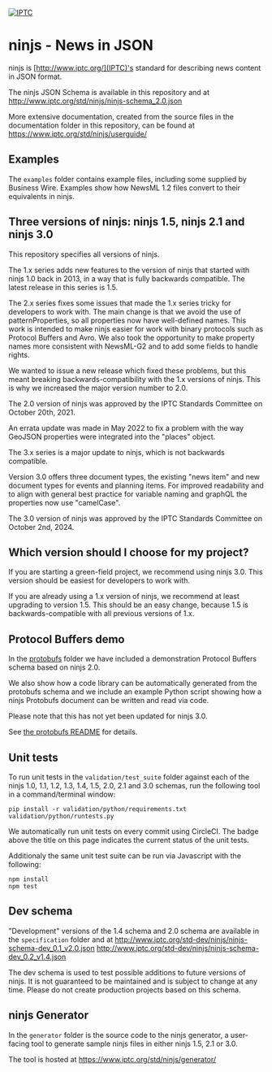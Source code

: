 [![IPTC](https://circleci.com/gh/iptc/newsinjson.svg?style=svg)](https://app.circleci.com/pipelines/github/iptc/newsinjson)

ninjs - News in JSON
====================

ninjs is [http://www.iptc.org/](IPTC)'s standard for describing news
content in JSON format.

The ninjs JSON Schema is available in this repository and at
http://www.iptc.org/std/ninjs/ninjs-schema_2.0.json

More extensive documentation, created from the source files in the
documentation folder in this repository, can be found at
https://www.iptc.org/std/ninjs/userguide/

Examples
--------

The `examples` folder contains example files, including some supplied
by Business Wire. Examples show how NewsML 1.2 files convert to their
equivalents in ninjs.

Three versions of ninjs: ninjs 1.5, ninjs 2.1 and ninjs 3.0
-------------------------

This repository specifies all versions of ninjs.

The 1.x series adds new features to the version of ninjs that started
with ninjs 1.0 back in 2013, in a way that is fully backwards
compatible. The latest release in this series is 1.5.

The 2.x series fixes some issues that made the 1.x series tricky for
developers to work with. The main change is that we avoid the use of
patternProperties, so all properties now have well-defined names. This
work is intended to make ninjs easier for work with binary protocols
such as Protocol Buffers and Avro. We also took the opportunity to make
property names more consistent with NewsML-G2 and to add some fields to
handle rights.

We wanted to issue a new release which fixed these problems, but this
meant breaking backwards-compatibility with the 1.x versions of ninjs.
This is why we increased the major version number to 2.0.

The 2.0 version of ninjs was approved by the IPTC Standards Committee on
October 20th, 2021.

An errata update was made in May 2022 to fix a problem with the way GeoJSON
properties were integrated into the "places" object.

The 3.x series is a major update to ninjs, which is not backwards compatible.

Version 3.0 offers three document types, the existing "news item" and new 
document types for events and planning items. For improved readability and
to align with general best practice for variable naming and graphQL the
properties now use "camelCase".

The 3.0 version of ninjs was approved by the IPTC Standards Committee on
October 2nd, 2024.

Which version should I choose for my project?
-------------------------

If you are starting a green-field project, we recommend using ninjs 3.0.
This version should be easiest for developers to work with.

If you are already using a 1.x version of ninjs, we recommend at least
upgrading to version 1.5. This should be an easy change, because 1.5 is
backwards-compatible with all previous versions of 1.x.

Protocol Buffers demo
---------------------

In the [protobufs](/protobufs) folder we have included a demonstration
Protocol Buffers schema based on ninjs 2.0.

We also show how a code library can be automatically generated from
the protobufs schema and we include an example Python script showing
how a ninjs Protobufs document can be written and read via code.

Please note that this has not yet been updated for ninjs 3.0.

See [the protobufs README](/protobufs/README.md) for details.

Unit tests
----------

To run unit tests in the `validation/test_suite` folder against each
of the ninjs 1.0, 1.1, 1.2, 1.3, 1.4, 1.5, 2.0, 2.1 and 3.0 schemas, run the following
tool in a command/terminal window:

    pip install -r validation/python/requirements.txt
    validation/python/runtests.py 

We automatically run unit tests on every commit using CircleCI. The
badge above the title on this page indicates the current status of the
unit tests.

Additionaly the same unit test suite can be run via Javascript with the following:

    npm install
    npm test

Dev schema
----------

"Development" versions of the 1.4 schema and 2.0 schema are available
in the `specification` folder and at 
http://www.iptc.org/std-dev/ninjs/ninjs-schema-dev_0.1_v2.0.json
http://www.iptc.org/std-dev/ninjs/ninjs-schema-dev_0.2_v1.4.json

The dev schema is used to test possible additions to future versions of ninjs.
It is not guaranteed to be maintained and is subject to change at any time.
Please do not create production projects based on this schema.

ninjs Generator
---------------

In the `generator` folder is the source code to the ninjs generator, a
user-facing tool to generate sample ninjs files in either ninjs 1.5, 2.1 or 3.0.

The tool is hosted at https://www.iptc.org/std/ninjs/generator/
